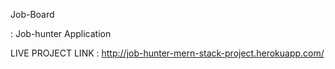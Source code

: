 Job-Board


: Job-hunter Application

LIVE PROJECT LINK : http://job-hunter-mern-stack-project.herokuapp.com/
